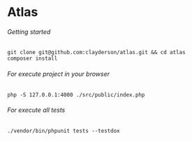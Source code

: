 # Atlas

###### Getting started
```
git clone git@github.com:clayderson/atlas.git && cd atlas
composer install
```
###### For execute project in your browser
```
php -S 127.0.0.1:4000 ./src/public/index.php
```
###### For execute all tests
```
./vendor/bin/phpunit tests --testdox
```
